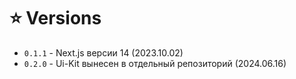 # ⭐️ Versions

- `0.1.1` - Next.js версии 14 (2023.10.02)
- `0.2.0` - Ui-Kit вынесен в отдельный репозиторий (2024.06.16)
